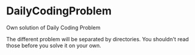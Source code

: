 # DailyCodingProblem
Own solution of Daily Coding Problem

The different problem will be separated by directories.
You shouldn't read those before you solve it on your own.
